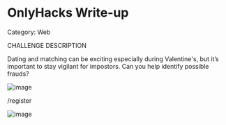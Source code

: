 # OnlyHacks Write-up

Category: Web

CHALLENGE DESCRIPTION

Dating and matching can be exciting especially during Valentine's, but it’s important to stay vigilant for impostors. Can you help identify possible frauds?

![image](https://github.com/user-attachments/assets/c3dba8c3-10b7-4cfb-91fe-75899e141345)

/register

![image](https://github.com/user-attachments/assets/383d5d0e-651e-4a98-90fa-43f4eb180d9c)
